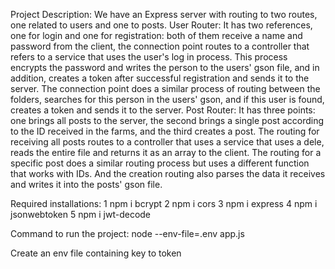 Project Description:
We have an Express server with routing to two routes, one related to users and one to posts.
User Router:
It has two references, one for login and one for registration: both of them receive a name and password from the client, the connection point routes to a controller that refers to a service that uses the user's log in process. This process encrypts the password and writes the person to the users' gson file, and in addition, creates a token after successful registration and sends it to the server. The connection point does a similar process of routing between the folders, searches for this person in the users' gson, and if this user is found, creates a token and sends it to the server.
Post Router:
It has three points: one brings all posts to the server, the second brings a single post according to the ID received in the farms, and the third creates a post.
The routing for receiving all posts routes to a controller that uses a service that uses a dele, reads the entire file and returns it as an array to the client.
The routing for a specific post does a similar routing process but uses a different function that works with IDs.
And the creation routing also parses the data it receives and writes it into the posts' gson file.

Required installations:
1 npm i bcrypt
2 npm i cors
3 npm i express
4 npm i jsonwebtoken
5 npm i jwt-decode

Command to run the project:
node --env-file=.env app.js

Create an env file containing
key to token